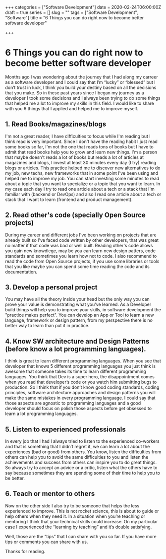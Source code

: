 +++
categories = ["Software Development"]
date = 2020-02-24T06:00:00Z
draft = true
series = []
slug = ""
tags = ["Software Development", "Software"]
title = "6 Things you can do right now to become better software developer"

+++
# 6 Things you can do right now to become better software developer

Months ago I was wondering about the journey that I had along my carreer as a software developer and I could say that I’m “lucky” or “blessed” but I don’t trust in luck, I think you build your destiny based on all the decisions that you make. So in these past years since I began my journey as a developer I took some decisions and I always been trying to do some things that helped me a lot to improve my skills in this field. I would like to share with you 6 things that I applied and helped me to improve myself.

## 1. Read Books/magazines/blogs

I'm not a great reader, I have difficulties to focus while I'm reading but I think read is very important. Since I don't have the reading habit I just read some books so far, I'm not the one that reads tons of books but I have to admit that read books help you to grow and learn new things. I'm a person that maybe doesn't reads a lot of books but reads a lot of articles at magazines and blogs, I invest at least 30 minutes every day (I try) reading blogs or articles. This practice helped me to discover new alternatives to do my job, new techs, new frameworks that in some point I've been using and helped me to improve my job. You can start investing some minutes to read about a topic that you want to specialize or a topic that you want to learn. In my case each day I try to read one article about a tech or a stack that I'm familiar with (backend or DevOps) and also I read one article about a tech or stack that I want to learn (frontend and product management).

## 2. Read other's code (specially Open Source projects)

During my career and different jobs I've been working on projects that are already built so I've faced code written by other developers, that was great no matter if that code was bad or well built. Reading other's code allows you gain new knowdlege, may be you can learn new design patters, code standards and sometimes you learn how not to code. I also recommend to read the code from Open Source projects, if you use some libraries or tools that you like maybe you can spend some time reading the code and its documentation.

## 3. Develop a personal project

You may have all the theory inside your head but the only way you can prove your value is demonstrating what you've learned. As a Developer build things will help you to improve your skills, in software development the "practice makes perfect". You can develop an App or Tool to learn a new language, framework or design pattern, from my perspective there is no better way to learn than put it in practice.

## 4. Know SW architecture and Design Patterns (before know a lot programming languages).

I think is great to learn different programming languages. When you see that developer that knows 5 different programming languages you just think is awesome that someone takes its time to learn different programming languages. You think that Dev is a super hero, the disappointment  comes when you read that developer’s code or you watch him submitting bugs to production. So I think that if you don’t know good coding standards, coding principles, software architecture approaches and design patterns you will make the same mistakes in every programming language. I could say that those aspects are agnostic to programming languages and a good developer should focus on polish those aspects before get obsessed to learn a lot programming languages.

## 5. Listen to experienced professionals

In every job that I had I always tried to listen to the experienced co-workers and that is something that I didn’t regret it, we can learn a lot about the experiences (bad or good) from others. You know, listen the difficulties from others can help you to avoid the same difficulties to you and listen the achievements and success from others can inspire you to do great things. So always try to accept an advice or a critic, listen what the others have to say because sometimes they are spending some of their time to help you to be better.

## 6. Teach or mentor to others

Now on the other side I also try to be someone that helps the less experienced to improve. This is not rocket science, this is about to guide or help others when they need it. In a situation when you’re teaching or mentoring I think that your technical skills could increase. On my particular case I experienced the “learning by teaching” and it’s double satisfying.

Well, those are the “tips” that I can share with you so far. If you have more tips or comments you can share with us. 

Thanks for reading.